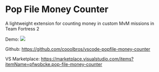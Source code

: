 # Pop File Money Counter

A lightweight extension for counting money in custom MvM missions in Team Fortress 2

Demo:
![](demo.gif)

Github: https://github.com/cooolbros/vscode-popfile-money-counter

VS Marketplace: https://marketplace.visualstudio.com/items?itemName=pfwobcke.pop-file-money-counter
